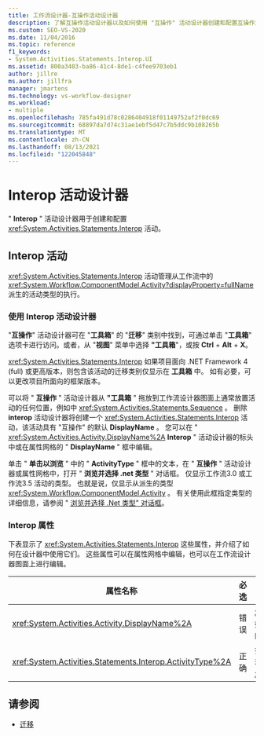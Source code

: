 ```yaml
---
title: 工作流设计器-互操作活动设计器
description: 了解互操作活动设计器以及如何使用 "互操作" 活动设计器创建和配置互操作活动。
ms.custom: SEO-VS-2020
ms.date: 11/04/2016
ms.topic: reference
f1_keywords:
- System.Activities.Statements.Interop.UI
ms.assetid: 800a3403-ba86-41c4-8de1-c4fee9703eb1
author: jillre
ms.author: jillfra
manager: jmartens
ms.technology: vs-workflow-designer
ms.workload:
- multiple
ms.openlocfilehash: 785fa491d78c0286404918f01149752af2f0dc69
ms.sourcegitcommit: 68897da7d74c31ae1ebf5d47c7b5ddc9b108265b
ms.translationtype: MT
ms.contentlocale: zh-CN
ms.lasthandoff: 08/13/2021
ms.locfileid: "122045848"
---
```

# <a name="interop-activity-designer"></a>Interop 活动设计器

" **Interop** " 活动设计器用于创建和配置 <xref:System.Activities.Statements.Interop> 活动。

## <a name="the-interop-activity"></a>Interop 活动

<xref:System.Activities.Statements.Interop> 活动管理从工作流中的 <xref:System.Workflow.ComponentModel.Activity?displayProperty=fullName> 派生的活动类型的执行。

### <a name="use-the-interop-activity-designer"></a>使用 Interop 活动设计器

"**互操作**" 活动设计器可在 "**工具箱**" 的 "**迁移**" 类别中找到，可通过单击 "**工具箱**" 选项卡进行访问。或者，从 "**视图**" 菜单中选择 **"工具箱**"，或按 **Ctrl** + **Alt** + **X**。

[](../workflow-designer/migration-activity-designers.md) <xref:System.Activities.Statements.Interop> 如果项目面向 .NET Framework 4 (full) 或更高版本，则包含该活动的迁移类别仅显示在 **工具箱** 中。 如有必要，可以更改项目所面向的框架版本。

可以将 " **互操作** " 活动设计器从 **"工具箱** " 拖放到工作流设计器图面上通常放置活动的任何位置，例如中 <xref:System.Activities.Statements.Sequence> 。 删除 **interop** 活动设计器将创建一个 <xref:System.Activities.Statements.Interop> 活动，该活动具有 "互操作" 的默认 **DisplayName** 。 您可以在 " <xref:System.Activities.Activity.DisplayName%2A> **Interop** " 活动设计器的标头中或在属性网格的 " **DisplayName** " 框中编辑。

单击 " **单击以浏览** " 中的 " **ActivityType** " 框中的文本，在 " **互操作**  " 活动设计器或属性网格中，打开 " **浏览并选择 .net 类型** " 对话框。 仅显示工作流3.0 或工作流3.5 活动的类型。 也就是说，仅显示从派生的类型 <xref:System.Workflow.ComponentModel.Activity> 。 有关使用此框指定类型的详细信息，请参阅 " [浏览并选择 .Net 类型" 对话框](../workflow-designer/browse-and-select-a-dotnet-type-dialog-box.md)。

### <a name="the-interop-properties"></a>Interop 属性

下表显示了 <xref:System.Activities.Statements.Interop> 这些属性，并介绍了如何在设计器中使用它们。 这些属性可以在属性网格中编辑，也可以在工作流设计器图面上进行编辑。

|属性名称|必选|使用情况|
|-|--------------|-|
|<xref:System.Activities.Activity.DisplayName%2A>|错误|<xref:System.Activities.Statements.Interop> 活动的友好名称。 默认值为 **互操作**。 尽管显示名称不是必需的，但建议提供一个。|
|<xref:System.Activities.Statements.Interop.ActivityType%2A>|正确|指定 <xref:System.Activities.Statements.Interop> 活动包含的活动类型。 指定的此类型必须派生自 <xref:System.Workflow.ComponentModel.Activity>。|

## <a name="see-also"></a>请参阅

- [迁移](../workflow-designer/migration-activity-designers.md)